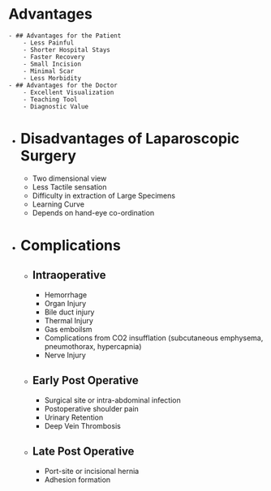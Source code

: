 # Advantages
	- ## Advantages for the Patient
		- Less Painful
		- Shorter Hospital Stays
		- Faster Recovery
		- Small Incision
		- Minimal Scar
		- Less Morbidity
	- ## Advantages for the Doctor
		- Excellent Visualization
		- Teaching Tool
		- Diagnostic Value
- # Disadvantages of Laparoscopic Surgery
	- Two dimensional view
	- Less Tactile sensation
	- Difficulty in extraction of Large Specimens
	- Learning Curve
	- Depends on hand-eye co-ordination
- # Complications
	- ## Intraoperative
		- Hemorrhage
		- Organ Injury
		- Bile duct injury
		- Thermal Injury
		- Gas emboilsm
		- Complications from CO2 insufflation (subcutaneous emphysema, pneumothorax, hypercapnia)
		- Nerve Injury
	- ## Early Post Operative
		- Surgical site or intra-abdominal infection
		- Postoperative shoulder pain
		- Urinary Retention
		- Deep Vein Thrombosis
	- ## Late Post Operative
		- Port-site or incisional hernia
		- Adhesion formation